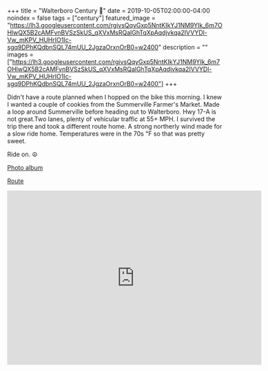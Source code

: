 +++
title =  "Walterboro Century 💯"
date = 2019-10-05T02:00:00-04:00
noindex = false
tags = ["century"]
featured_image = "https://lh3.googleusercontent.com/rgivsQqyGxp5NntKIkYJ1NM9YIk_6m7OHlwQX5B2cAMFvnBVSzSkUS_qXVxMsRQalGhTqXpAqdjvkqa2IVVYDl-Vw_mKPV_HUHrIO1Ic-sgq9DPhKQdbnSQL74mUU_2JgzaOrxnOrB0=w2400"
description = ""
images = ["https://lh3.googleusercontent.com/rgivsQqyGxp5NntKIkYJ1NM9YIk_6m7OHlwQX5B2cAMFvnBVSzSkUS_qXVxMsRQalGhTqXpAqdjvkqa2IVVYDl-Vw_mKPV_HUHrIO1Ic-sgq9DPhKQdbnSQL74mUU_2JgzaOrxnOrB0=w2400"]
+++

Didn't have a route planned when I hopped on the bike this morning. I knew I wanted a couple of cookies from the Summerville Farmer's Market. Made a loop around Summerville before heading out to Walterboro. Hwy 17-A is not great.Two lanes, plenty of vehicular traffic at 55+ MPH. I survived the trip there and took a different route home. A strong northerly wind made for a slow ride home. Temperatures were in the 70s ℉ so that was pretty sweet.

Ride on. ☮

[Photo album](https://photos.app.goo.gl/5tiJq7PfAfW4Zkxq7)

[Route](https://drive.google.com/open?id=1nLxpxusiwy3973nekGl8CoWKZl-SOGcV&usp=sharing)

<iframe height='405' width='590' frameborder='0' allowtransparency='true' scrolling='no' src='https://www.strava.com/activities/2765461112/embed/475eb3dac5b2716b803eafa32c52950b5be06e9f'></iframe>
